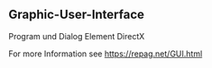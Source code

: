## Graphic-User-Interface

Program und Dialog Element DirectX

For more Information see https://repag.net/GUI.html